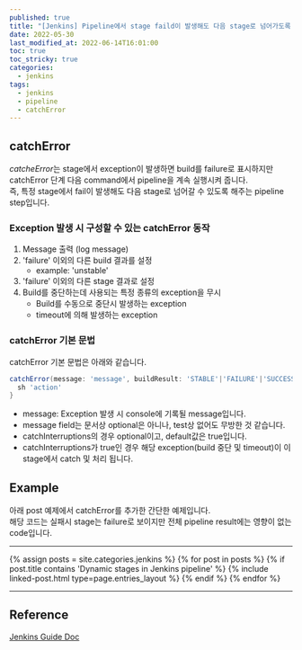 ```yaml
---
published: true
title: "[Jenkins] Pipeline에서 stage faild이 발생해도 다음 stage로 넘어가도록 하는 방법"
date: 2022-05-30
last_modified_at: 2022-06-14T16:01:00
toc: true
toc_stricky: true
categories:
  - jenkins
tags:
  - jenkins
  - pipeline
  - catchError
---
```


## catchError
<i>catcheError</i>는 stage에서 exception이 발생하면 build를 failure로 표시하지만 catchError 단계 다음 command에서 pipeline을 계속 실행시켜 줍니다. <br>즉, 특정 stage에서 fail이 발생해도 다음 stage로 넘어갈 수 있도록 해주는 pipeline step입니다.<br>

### Exception 발생 시 구성할 수 있는 catchError 동작
1. Message 출력 (log message)
2. 'failure' 이외의 다른 build 결과를 설정
     - example: 'unstable'
3. 'failure' 이외의 다른 stage 결과로 설정
4. Build를 중단하는데 사용되는 특정 종류의 exception을 무시
     - Build를 수동으로 중단시 발생하는 exception
     - timeout에 의해 발생하는 exception

### catchError 기본 문법
catchError 기본 문법은 아래와 같습니다.<br>
```groovy
catchError(message: 'message', buildResult: 'STABLE'|'FAILURE'|'SUCCESS'|..., stageResult: 'STABLE'|'FAILURE'|'SUCCESS'|..., catchInterruptions: true|false) {
  sh 'action'
}
```
* message: Exception 발생 시 console에 기록될 message입니다.
* message field는 문서상 optional은 아니나, test상 없어도 무방한 것 같습니다.
* catchInterruptions의 경우 optional이고, default값은 true입니다.
* catchInterruptions가 true인 경우 해당 exception(build 중단 및 timeout)이 이 stage에서 catch 및 처리 됩니다.

## Example
아래 post 예제에서 catchError를 추가한 간단한 예제입니다. <br>
해당 코드는 실패시 stage는 failure로 보이지만 전체 pipeline result에는 영향이 없는 code입니다. <br>

---
{% assign posts = site.categories.jenkins %}
{% for post in posts %}
  {% if post.title contains 'Dynamic stages in Jenkins pipeline' %}
    {% include linked-post.html type=page.entries_layout %}
  {% endif %} 
{% endfor %}

---
<script src="https://gist.github.com/ynlee1/00c110cd64e8afc54215b1f8eb8e7693.js"></script>


## Reference
[Jenkins Guide Doc](https://www.jenkins.io/doc/pipeline/steps/workflow-basic-steps/)
